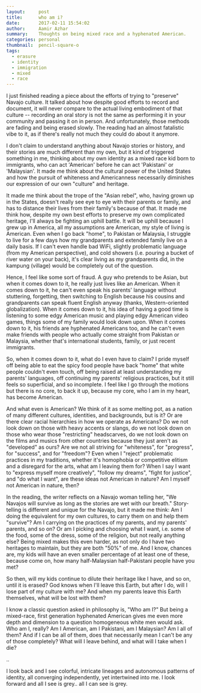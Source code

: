 ```yaml
---
layout:     post
title:      who am i?
date:       2017-02-11 15:54:02
author:     Aamir Azhar
summary:    Thoughts on being mixed race and a hyphenated American.
categories: personal
thumbnail:  pencil-square-o
tags:
  - erasure
  - identity
  - immigration
  - mixed
  - race
---
```

I just finished reading a piece about the efforts of trying to "preserve" Navajo culture. It talked about how despite good efforts to record and document, it will never compare to the actual living embodiment of that culture -- recording an oral story is not the same as performing it in your community and passing it on in person. And unfortunately, those methods are fading and being erased slowly. The reading had an almost fatalistic vibe to it, as if there's really not much they could do about it anymore.

I don't claim to understand anything about Navajo stories or history, and their stories are much different than my own, but it kind of triggered something in me, thinking about my own identity as a mixed race kid born to immigrants, who can act 'American' before he can act 'Pakistani' or 'Malaysian'. It made me think about the cultural power of the United States and how the pursuit of whiteness and Americanness necessarily diminishes our expression of our own "culture" and heritage.

It made me think about the trope of the "Asian rebel", who, having grown up in the States, doesn't really see eye to eye with their parents or family, and has to distance their lives from their family's because of that. It made me think how, despite my own best efforts to preserve my own complicated heritage, I'll always be fighting an uphill battle. It will be uphill because I grew up in America, all my assumptions are American, my style of living is American. Even when I go back "home", to Pakistan or Malaysia, I struggle to live for a few days how my grandparents and extended family live on a daily basis. If I can't even handle bad WiFi, slightly problematic language (from my American perspective), and cold showers (i.e. pouring a bucket of river water on your back), it's clear living as my grandparents did, in the kampung (village) would be completely out of the question.

Hence, I feel like some sort of fraud. A guy who pretends to be Asian, but when it comes down to it, he really just lives like an American. When it comes down to it, he can't even speak his parents' language without stuttering, forgetting, then switching to English because his cousins and grandparents can speak fluent English anyway (thanks, Western-oriented globalization). When it comes down to it, his idea of having a good time is listening to some edgy American music and playing edgy American video games, things some of my family would look down upon. When it comes down to it, his friends are hyphenated Americans too, and he can't even make friends with people who actually come straight from Pakistan or Malaysia, whether that's international students, family, or just recent immigrants.

So, when it comes down to it, what do I even have to claim? I pride myself off being able to eat the spicy food people have back "home" that white people couldn't even touch, off being raised at least understanding my parents' languages, off continuing my parents' religious practices, but it still feels so superficial, and so incomplete. I feel like I go through the motions but there is no core, to back it up, because my core, who I am in my heart, has become American.

And what even is American? We think of it as some melting pot, as a nation of many different cultures, identities, and backgrounds, but is it? Or are there clear racial hierarchies in how we operate as Americans? Do we not look down on those with heavy accents or slangs, do we not look down on those who wear those "restricting" headscarves, do we not look down on the films and musics from other countries because they just aren't as "developed" as ours? Are we not all striving for "whiteness", for "progress", for "success", and for "freedom"? Even when I "reject" problematic practices in my traditions, whether it's homophobia or competitive elitism and a disregard for the arts, what am I leaving them for? When I say I want to "express myself more creatively", "follow my dreams", "fight for justice", and "do what I want", are these ideas not American in nature? Am I myself not American in nature, then?

In the reading, the writer reflects on a Navajo woman telling her, "We Navajos will survive as long as the stories are wet with our breath." Story-telling is different and unique for the Navajo, but it made me think: Am I doing the equivalent for my own cultures, to carry them on and help them "survive"? Am I carrying on the practices of my parents, and my parents' parents, and so on? Or am I picking and choosing what I want, i.e. some of the food, some of the dress, some of the religion, but not really anything else? Being mixed makes this even harder, as not only do I have two heritages to maintain, but they are both "50%" of me. And I know, chances are, my kids will have an even smaller percentage of at least one of these, because come on, how many half-Malaysian half-Pakistani people have you met?

So then, will my kids continue to dilute their heritage like I have, and so on, until it is erased? God knows when I'll leave this Earth, but after I do, will I lose part of my culture with me? And when my parents leave this Earth themselves, what will be lost with them?

I know a classic question asked in philosophy is, "Who am I?" But being a mixed-race, first generation hyphenated American gives me even more depth and dimension to a question homogeneous white men would ask. Who am I, really? Am I American, am I Pakistani, am I Malaysian? Am I all of them? And if I can be all of them, does that necessarily mean I can't be any of those completely? What will I leave behind, and what will I take when I die?

..

I look back and I see colorful, intricate lineages and autonomous patterns of identity, all converging independently, yet intertwined into me. I look forward and all I see is grey.. all I can see is grey.
